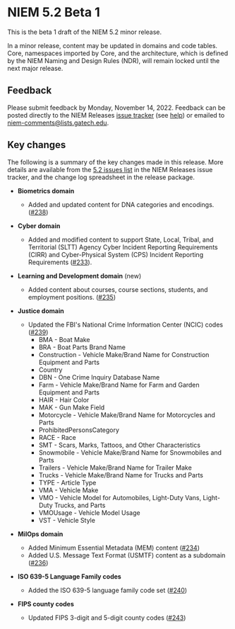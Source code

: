 
# NIEM 5.2 Beta 1

This is the beta 1 draft of the NIEM 5.2 minor release.

In a minor release, content may be updated in domains and code tables.  Core, namespaces imported by Core, and the architecture, which is defined by the NIEM Naming and Design Rules (NDR), will remain locked until the next major release.

## Feedback

Please submit feedback by Monday, November 14, 2022.  Feedback can be posted directly to the NIEM Releases [issue tracker](https://github.com/NIEM/NIEM-Releases/issues) (see [help](https://github.com/NIEM/NIEM-Releases/wiki/Issues)) or emailed to [niem-comments@lists.gatech.edu](mailto:niem-comments@lists.gatech.edu).

## Key changes

The following is a summary of the key changes made in this release.  More details are available from the [5.2 issues list](https://github.com/NIEM/NIEM-Releases/issues?page=1&q=is%3Aissue+label%3A5.2) in the NIEM Releases issue tracker, and the change log spreadsheet in the release package.

- **Biometrics domain**
  - Added and updated content for DNA categories and encodings. ([#238](https://github.com/NIEM/NIEM-Releases/issues/238))

- **Cyber domain**
  - Added and modified content to support State, Local, Tribal, and Territorial (SLTT) Agency Cyber Incident Reporting Requirements (CIRR) and Cyber-Physical System (CPS) Incident Reporting Requirements ([#233](https://github.com/NIEM/NIEM-Releases/issues/233)).

- **Learning and Development domain** (new)
  - Added content about courses, course sections, students, and employment positions. ([#235](https://github.com/NIEM/NIEM-Releases/issues/235))

- **Justice domain**
  - Updated the FBI's National Crime Information Center (NCIC) codes ([#239](https://github.com/NIEM/NIEM-Releases/issues/239))
    - BMA - Boat Make
    - BRA - Boat Parts Brand Name
    - Construction - Vehicle Make/Brand Name for Construction Equipment and Parts
    - Country
    - DBN - One Crime Inquiry Database Name
    - Farm - Vehicle Make/Brand Name for Farm and Garden Equipment and Parts
    - HAIR - Hair Color
    - MAK - Gun Make Field
    - Motorcycle - Vehicle Make/Brand Name for Motorcycles and Parts
    - ProhibitedPersonsCategory
    - RACE - Race
    - SMT - Scars, Marks, Tattoos, and Other Characteristics
    - Snowmobile - Vehicle Make/Brand Name for Snowmobiles and Parts
    - Trailers - Vehicle Make/Brand Name for Trailer Make
    - Trucks - Vehicle Make/Brand Name for Trucks and Parts
    - TYPE - Article Type
    - VMA - Vehicle Make
    - VMO - Vehicle Model for Automobiles, Light-Duty Vans, Light-Duty Trucks, and Parts
    - VMOUsage - Vehicle Model Usage
    - VST - Vehicle Style

- **MilOps domain**
  - Added Minimum Essential Metadata (MEM) content ([#234](https://github.com/NIEM/NIEM-Releases/issues/234))
  - Added U.S. Message Text Format (USMTF) content as a subdomain ([#236](https://github.com/NIEM/NIEM-Releases/issues/236))

- **ISO 639-5 Language Family codes**
  - Added the ISO 639-5 language family code set ([#240](https://github.com/NIEM/NIEM-Releases/issues/240))

- **FIPS county codes**
  - Updated FIPS 3-digit and 5-digit county codes ([#243](https://github.com/NIEM/NIEM-Releases/issues/243))
